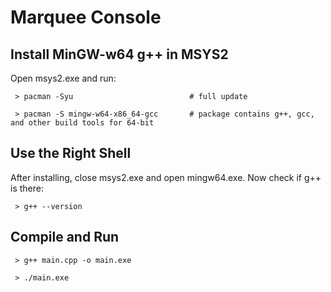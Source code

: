 # Marquee Console

## Install MinGW-w64 g++ in MSYS2
Open msys2.exe and run:

     > pacman -Syu                          # full update

     > pacman -S mingw-w64-x86_64-gcc       # package contains g++, gcc, and other build tools for 64-bit

## Use the Right Shell
After installing, close msys2.exe and open mingw64.exe. Now check if g++ is there:

     > g++ --version

## Compile and Run

     > g++ main.cpp -o main.exe

     > ./main.exe